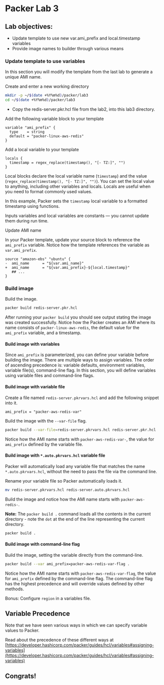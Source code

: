 # Packer Lab 3

## Lab objectives: 
* Update template to use new var.ami_prefix and local.timestamp variables
* Provide image names to builder through various means


### Update template to use variables

In this section you will modify the template from the last lab to generate a unique AMI name.

Create and enter a new working directory
```sh
mkdir -p ~/$(date +%Y%m%d)/packer/lab3
cd ~/$(date +%Y%m%d)/packer/lab3
```

- Copy the redis-server.pkr.hcl file from the lab2, into this lab3 directory.

Add the following variable block to your template   
```hcl
variable "ami_prefix" {
  type    = string
  default = "packer-linux-aws-redis"
}
```

Add a local variable to your template   
```hcl
locals {
  timestamp = regex_replace(timestamp(), "[- TZ:]", "")
}

```

Local blocks declare the local variable name (`timestamp`) and the value (`regex_replace(timestamp(), "[- TZ:]", "")`). You can set the local value to anything, including other variables and locals. Locals are useful when you need to format commonly used values.

In this example, Packer sets the `timestamp` local variable to a formatted timestamp using functions.

Inputs variables and local variables are constants — you cannot update them during run time.


Update AMI name

In your Packer template, update your source block to reference the `ami_prefix` variable. Notice how the template references the variable as `var.ami_prefix`.

```hcl
source "amazon-ebs" "ubuntu" {
-  ami_name      = "${var.ami_name}"
+  ami_name      = "${var.ami_prefix}-${local.timestamp}"
   ## ...
}
```

### Build image

Build the image.
```sh
packer build redis-server.pkr.hcl
```


After running your `packer build` you should see output stating the image was created successfully. Notice how the Packer creates an AMI where its name consists of `packer-linux-aws-redis`, the default value for the `ami_prefix` variable, and a timestamp.

#### Build image with variables 

Since `ami_prefix` is parameterized, you can define your variable before building the image. There are multiple ways to assign variables. The order of ascending precedence is: variable defaults, environment variables, variable file(s), command-line flag. In this section, you will define variables using variable files and command-line flags.

#### Build image with variable file
Create a file named `redis-server.pkrvars.hcl` and add the following snippet into it.
```hcl
ami_prefix = "packer-aws-redis-var"
```

Build the image with the `--var-file` flag.
```sh
packer build --var-file=redis-server.pkrvars.hcl redis-server.pkr.hcl
```

Notice how the AMI name starts with `packer-aws-redis-var-`, the value for `ami_prefix` defined by the variable file.

#### Build image with `*.auto.pkrvars.hcl` variable file

Packer will automatically load any variable file that matches the name `*.auto.pkrvars.hcl`, without the need to pass the file via the command line.

Rename your variable file so Packer automatically loads it.

```sh
mv redis-server.pkrvars.hcl redis-server.auto.pkrvars.hcl
```

Build the image and notice how the AMI name starts with `packer-aws-redis-`.

**Note:** The `packer build .` command loads all the contents in the current directory - note the `dot` at the end of the line representing the current directory.

```sh
packer build .
```

#### Build image with command-line flag
Build the image, setting the variable directly from the command-line.

```sh
packer build --var ami_prefix=packer-aws-redis-var-flag .
```

Notice how the AMI name starts with `packer-aws-redis-var-flag`, the value for `ami_prefix` defined by the command-line flag. The command-line flag has the highest precedence and will override values defined by other methods.


Bonus: Configure `region` in a variables file.

## Variable Precedence

Note that we have seen various ways in which we can specify variable values to Packer.

Read about the precedence of these different ways at [https://developer.hashicorp.com/packer/guides/hcl/variables#assigning-variables](https://developer.hashicorp.com/packer/guides/hcl/variables#assigning-variables)

## Congrats! 

